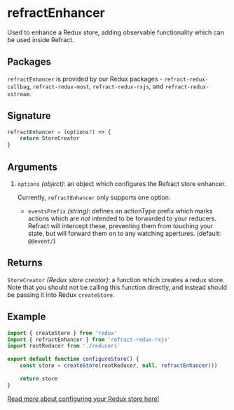 # refractEnhancer

Used to enhance a Redux store, adding observable functionality which can be used inside Refract.

## Packages

`refractEnhancer` is provided by our Redux packages - `refract-redux-callbag`, `refract-redux-most`, `refract-redux-rxjs`, and `refract-redux-xstream`.

## Signature

```js
refractEnhancer = (options?) => {
    return StoreCreator
}
```

## Arguments

1. `options` _(object)_: an object which configures the Refract store enhancer.

    Currently, `refractEnhancer` only supports one option:

    * `eventsPrefix` _(string)_: defines an actionType prefix which marks actions which are _not_ intended to be forwarded to your reducers. Refract will intercept these, preventing them from touching your state, but will forward them on to any watching apertures. (default: `@@event/`)

## Returns

`StoreCreator` _(Redux store creator)_: a function which creates a redux store. Note that you should not be calling this function directly, and instead should be passing it into Redux `createStore`.

## Example

```js
import { createStore } from 'redux'
import { refractEnhancer } from 'refract-redux-rxjs'
import rootReducer from './reducers'
​
export default function configureStore() {
    const store = createStore(rootReducer, null, refractEnhancer())
    ​
    return store
}
```

[Read more about configuring your Redux store here!](https://redux.js.org/recipes/configuring-your-store)
